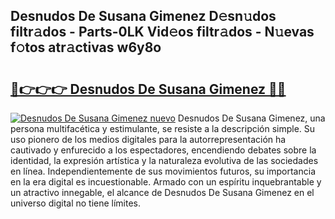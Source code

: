 ## Desnudos De Susana Gimenez D𝚎sn𝚞dos filtr𝚊dos - Parts-0LK Vid𝚎os filtr𝚊dos - N𝚞evas f𝚘tos atr𝚊ctivas w6y8o

# <h2><a href="http://mbbbaq.tromn.icu/?c=Desnudos+De+Susana+Gimenez">🔗👉👉👉 Desnudos De Susana Gimenez 🔗🔗</a></h2>

[![Desnudos De Susana Gimenez nuevo](https://i.imgur.com/pEAQMta.gif)](http://mbbbaq.tromn.icu/?c=Desnudos+De+Susana+Gimenez)
Desnudos De Susana Gimenez, una persona multifacética y estimulante, se resiste a la descripción simple. Su uso pionero de los medios digitales para la autorrepresentación ha cautivado y enfurecido a los espectadores, encendiendo debates sobre la identidad, la expresión artística y la naturaleza evolutiva de las sociedades en línea. Independientemente de sus movimientos futuros, su importancia en la era digital es incuestionable. Armado con un espíritu inquebrantable y un atractivo innegable, el alcance de Desnudos De Susana Gimenez en el universo digital no tiene límites.
